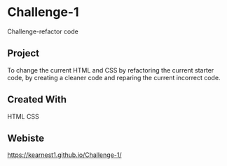# Challenge-1
Challenge-refactor code

## Project
To change the current HTML and CSS by refactoring the current starter code, by creating a cleaner code and reparing the current incorrect code.

## Created With
HTML
CSS

## Webiste
https://kearnest1.github.io/Challenge-1/